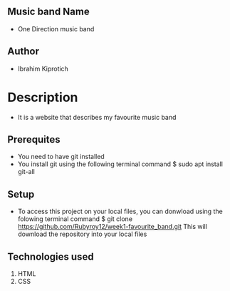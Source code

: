 ## Music band Name
* One Direction music band
## Author

* Ibrahim Kiprotich
# Description
* It is a website that describes my favourite music band

## Prerequites
* You need to have git installed
* You install git using the following terminal command
$ sudo apt install git-all

## Setup
* To access this project on your local files, you can donwload using the folowing terminal command
$ git clone https://github.com/Rubyroy12/week1-favourite_band.git
This will download the repository into your local files

## Technologies used
1. HTML
2. CSS
